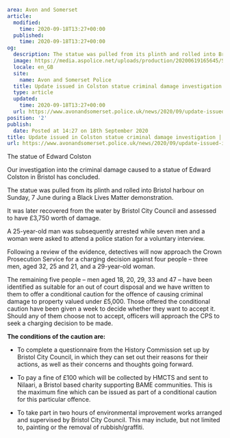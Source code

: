 ```yaml
area: Avon and Somerset
article:
  modified:
    time: 2020-09-18T13:27+00:00
  published:
    time: 2020-09-18T13:27+00:00
og:
  description: The statue was pulled from its plinth and rolled into Bristol harbour on Sunday, 7 June during a demonstration.
  image: https://media.aspolice.net/uploads/production/20200619165645/Statue-face.jpg
  locale: en_GB
  site:
    name: Avon and Somerset Police
  title: Update issued in Colston statue criminal damage investigation | Avon and Somerset Police
  type: article
  updated:
    time: 2020-09-18T13:27+00:00
  url: https://www.avonandsomerset.police.uk/news/2020/09/update-issued-in-colston-statue-criminal-damage-investigation/
position: '2'
publish:
  date: Posted at 14:27 on 18th September 2020
title: Update issued in Colston statue criminal damage investigation | Avon and Somerset Police
url: https://www.avonandsomerset.police.uk/news/2020/09/update-issued-in-colston-statue-criminal-damage-investigation/
```

The statue of Edward Colston

Our investigation into the criminal damage caused to a statue of Edward Colston in Bristol has concluded.

The statue was pulled from its plinth and rolled into Bristol harbour on Sunday, 7 June during a Black Lives Matter demonstration.

It was later recovered from the water by Bristol City Council and assessed to have £3,750 worth of damage.

A 25-year-old man was subsequently arrested while seven men and a woman were asked to attend a police station for a voluntary interview.

Following a review of the evidence, detectives will now approach the Crown Prosecution Service for a charging decision against four people – three men, aged 32, 25 and 21, and a 29-year-old woman.

The remaining five people – men aged 18, 20, 29, 33 and 47 – have been identified as suitable for an out of court disposal and we have written to them to offer a conditional caution for the offence of causing criminal damage to property valued under £5,000. Those offered the conditional caution have been given a week to decide whether they want to accept it. Should any of them choose not to accept, officers will approach the CPS to seek a charging decision to be made.

**The conditions of the caution are:**

 * To complete a questionnaire from the History Commission set up by Bristol City Council, in which they can set out their reasons for their actions, as well as their concerns and thoughts going forward.

 * To pay a fine of £100 which will be collected by HMCTS and sent to Nilaari, a Bristol based charity supporting BAME communities. This is the maximum fine which can be issued as part of a conditional caution for this particular offence.

 * To take part in two hours of environmental improvement works arranged and supervised by Bristol City Council. This may include, but not limited to, painting or the removal of rubbish/graffiti.
